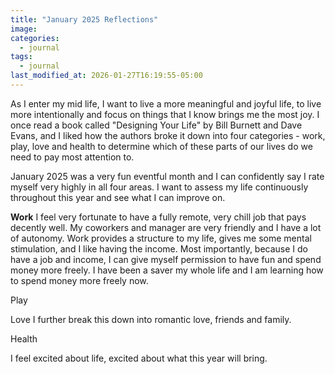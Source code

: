 ```yaml
---
title: "January 2025 Reflections"
image: 
categories:
  - journal
tags:
  - journal
last_modified_at: 2026-01-27T16:19:55-05:00
---
```



As I enter my mid life, I want to live a more meaningful and joyful life, to live more intentionally and focus on things that I know brings me the most joy. I once read a book called "Designing Your Life" by Bill Burnett and Dave Evans, and I liked how the authors broke it down into four categories - work, play, love and health to determine which of these parts of our lives do we need to pay most attention to.


January 2025 was a very fun eventful month and I can confidently say I rate myself very highly in all four areas. I want to assess my life continuously throughout this year and see what I can improve on.


**Work**
I feel very fortunate to have a fully remote, very chill job that pays decently well. My coworkers and manager are very friendly and I have a lot of autonomy. Work provides a structure to my life, gives me some mental stimulation, and I like having the income. Most importantly, because I do have a job and income, I can give myself permission to have fun and spend money more freely. I have been a saver my whole life and I am learning how to spend money more freely now.

Play 

Love
I further break this down into romantic love, friends and family. 

Health
 

I feel excited about life, excited about what this year will bring. 